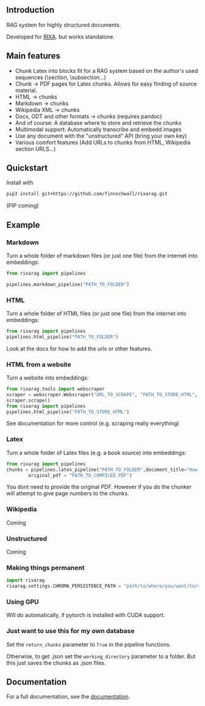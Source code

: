 ## Introduction

RAG system for highly structured documents.

Developed for
[RIXA](https://github.com/finnschwall/rixa).
but works standalone.

## Main features
- Chunk Latex into blocks fit for a RAG system based on the author's used sequences (\section, \subsection...)
- Chunk -> PDF pages for Latex chunks. Allows for easy finding of source material.
- HTML -> chunks
- Markdown -> chunks
- Wikipedia XML -> chunks
- Docx, ODT and other formats -> chunks (requires pandoc)
- And of course: A database where to store and retrieve the chunks
- Multimodal support: Automatically transcribe and embedd images
- Use any document with the "unstructured" API (bring your own key)
- Various comfort features (Add URLs to chunks from HTML, Wikipedia section URLS...)

## Quickstart
Install with
```bash
pip3 install git+https://github.com/finnschwall/rixarag.git
```
(PIP coming)

## Example
### Markdown
Turn a whole folder of markdown files (or just one file) from the internet into embeddings:

```python
from rixarag import pipelines

pipelines.markdown_pipeline("PATH_TO_FOLDER")
```
### HTML
Turn a whole folder of HTML files (or just one file) from the internet into embeddings:
```python
from rixarag import pipelines
pipelines.html_pipeline("PATH_TO_FOLDER")
```

Look at the docs for how to add the urls or other features.

### HTML from a website
Turn a website into embeddings:
```python
from rixarag.tools import webscraper
scraper = webscraper.Webscraper("URL_TO_SCRAPE", "PATH_TO_STORE_HTML", delay=0.1)
scraper.scrape()
from rixarag import pipelines
pipelines.html_pipeline("PATH_TO_STORE_HTML")
```
See documentation for more control (e.g. scraping really everything)

### Latex
Turn a whole folder of Latex files (e.g. a book source) into embeddings:
```python
from rixarag import pipelines
chunks = pipelines.latex_pipeline("PATH_TO_FOLDER",document_title="How the books called", 
        original_pdf = "PATH_TO_COMPILED_PDF")
```
You dont need to provide the original PDF. However if you do the chunker will attempt to give page numbers to the chunks.


### Wikipedia
Coming

### Unstructured
Coming

### Making things permanent
```python
import rixarag
rixarag.settings.CHROMA_PERSISTENCE_PATH = "path/to/where/you/want/to/store/chroma"
```
### Using GPU
Will do automatically, if pytorch is installed with CUDA support.

### Just want to use this for my own database
Set the `return_chunks` parameter to `True` in the pipeline functions.

Otherwise, to get .json set the `working_directory` parameter to a folder. But this just
saves the chunks as .json files.

## Documentation
For a full documentation, see the [documentation](https://finnschwall.github.io/rixarag/).